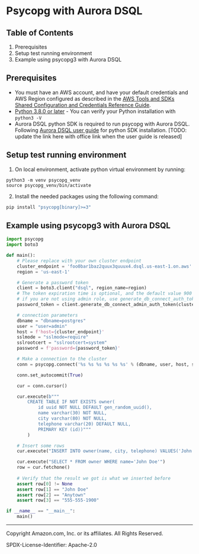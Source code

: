 # Psycopg with Aurora DSQL

## Table of Contents

1. Prerequisites
2. Setup test running environment
3. Example using psycopg3 with Aurora DSQL

## Prerequisites

* You must have an AWS account, and have your default credentials and AWS Region configured as described in the 
[AWS Tools and SDKs Shared Configuration and Credentials Reference Guide](https://docs.aws.amazon.com/credref/latest/refdocs/creds-config-files.html).
* [Python 3.8.0 or later](https://www.python.org/) - You can verify your Python installation with `python3 -V`
* Aurora DSQL python SDK is required to run psycopg with Aurora DSQL. Following [Aurora DSQL user guide](https://alpha.www.docs.aws.a2z.com/distributed-sql/latest/userguide/accessing-install-sdk.html) for python SDK installation. [TODO: update the link here with office link when the user guide is released]

## Setup test running environment 
1. On local environment, activate python virtual environment by running:
```
python3 -m venv psycopg_venv
source psycopg_venv/bin/activate
```

2. Install the needed packages using the following command:

```sh
pip install "psycopg[binary]>=3"
```

## Example using psycopg3 with Aurora DSQL

```py
import psycopg
import boto3

def main():
    # Please replace with your own cluster endpoint
    cluster_endpoint = 'foo0bar1baz2quux3quuux4.dsql.us-east-1.on.aws'
    region = 'us-east-1'

    # Generate a password token
    client = boto3.client("dsql", region_name=region)
    # The token expiration time is optional, and the default value 900 seconds
    # if you are not using admin role, use generate_db_connect_auth_token instead
    password_token = client.generate_db_connect_admin_auth_token(cluster_endpoint, region)

    # connection parameters
    dbname = "dbname=postgres"
    user = "user=admin"
    host = f'host={cluster_endpoint}'
    sslmode = "sslmode=require"
    sslrootcert = "sslrootcert=system"
    password = f'password={password_token}'

    # Make a connection to the cluster
    conn = psycopg.connect('%s %s %s %s %s %s' % (dbname, user, host, sslmode, sslrootcert, password))

    conn.set_autocommit(True)

    cur = conn.cursor()

    cur.execute(b"""
        CREATE TABLE IF NOT EXISTS owner(
            id uuid NOT NULL DEFAULT gen_random_uuid(),
            name varchar(30) NOT NULL,
            city varchar(80) NOT NULL,
            telephone varchar(20) DEFAULT NULL,
            PRIMARY KEY (id))"""
        )

    # Insert some rows
    cur.execute("INSERT INTO owner(name, city, telephone) VALUES('John Doe', 'Anytown', '555-555-1900')")

    cur.execute("SELECT * FROM owner WHERE name='John Doe'")
    row = cur.fetchone()
    
    # Verify that the result we got is what we inserted before
    assert row[0] != None
    assert row[1] == "John Doe"
    assert row[2] == "Anytown"
    assert row[3] == "555-555-1900"

if __name__ == "__main__":
    main()
```
---

Copyright Amazon.com, Inc. or its affiliates. All Rights Reserved. 

SPDX-License-Identifier: Apache-2.0
